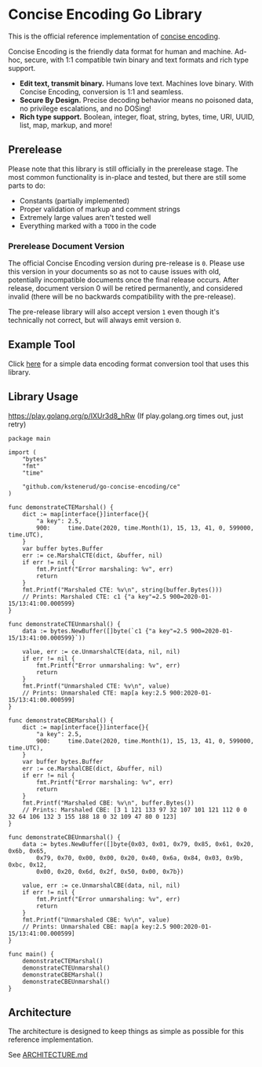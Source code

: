Concise Encoding Go Library
===========================

This is the official reference implementation of [concise encoding](https://github.com/kstenerud/concise-encoding).

Concise Encoding is the friendly data format for human and machine. Ad-hoc, secure, with 1:1 compatible twin binary and text formats and rich type support.

 * **Edit text, transmit binary.** Humans love text. Machines love binary. With Concise Encoding, conversion is 1:1 and seamless.
 * **Secure By Design.** Precise decoding behavior means no poisoned data, no privilege escalations, and no DOSing!
 * **Rich type support.** Boolean, integer, float, string, bytes, time, URI, UUID, list, map, markup, and more!



Prerelease
----------

Please note that this library is still officially in the prerelease stage. The most common functionality is in-place and tested, but there are still some parts to do:

* Constants (partially implemented)
* Proper validation of markup and comment strings
* Extremely large values aren't tested well
* Everything marked with a `TODO` in the code

### Prerelease Document Version

The official Concise Encoding version during pre-release is `0`. Please use this version in your documents so as not to cause issues with old, potentially incompatible documents once the final release occurs. After release, document version 0 will be retired permanently, and considered invalid (there will be no backwards compatibility with the pre-release).

The pre-release library will also accept version `1` even though it's technically not correct, but will always emit version `0`.



Example Tool
------------

Click [here](https://github.com/kstenerud/enctool) for a simple data encoding format conversion tool that uses this library.



Library Usage
-------------

https://play.golang.org/p/IXUr3d8_hRw (If play.golang.org times out, just retry)

```golang
package main

import (
	"bytes"
	"fmt"
	"time"

	"github.com/kstenerud/go-concise-encoding/ce"
)

func demonstrateCTEMarshal() {
	dict := map[interface{}]interface{}{
		"a key": 2.5,
		900:     time.Date(2020, time.Month(1), 15, 13, 41, 0, 599000, time.UTC),
	}
	var buffer bytes.Buffer
	err := ce.MarshalCTE(dict, &buffer, nil)
	if err != nil {
		fmt.Printf("Error marshaling: %v", err)
		return
	}
	fmt.Printf("Marshaled CTE: %v\n", string(buffer.Bytes()))
	// Prints: Marshaled CTE: c1 {"a key"=2.5 900=2020-01-15/13:41:00.000599}
}

func demonstrateCTEUnmarshal() {
	data := bytes.NewBuffer([]byte(`c1 {"a key"=2.5 900=2020-01-15/13:41:00.000599}`))

	value, err := ce.UnmarshalCTE(data, nil, nil)
	if err != nil {
		fmt.Printf("Error unmarshaling: %v", err)
		return
	}
	fmt.Printf("Unmarshaled CTE: %v\n", value)
	// Prints: Unmarshaled CTE: map[a key:2.5 900:2020-01-15/13:41:00.000599]
}

func demonstrateCBEMarshal() {
	dict := map[interface{}]interface{}{
		"a key": 2.5,
		900:     time.Date(2020, time.Month(1), 15, 13, 41, 0, 599000, time.UTC),
	}
	var buffer bytes.Buffer
	err := ce.MarshalCBE(dict, &buffer, nil)
	if err != nil {
		fmt.Printf("Error marshaling: %v", err)
		return
	}
	fmt.Printf("Marshaled CBE: %v\n", buffer.Bytes())
	// Prints: Marshaled CBE: [3 1 121 133 97 32 107 101 121 112 0 0 32 64 106 132 3 155 188 18 0 32 109 47 80 0 123]
}

func demonstrateCBEUnmarshal() {
	data := bytes.NewBuffer([]byte{0x03, 0x01, 0x79, 0x85, 0x61, 0x20, 0x6b, 0x65,
		0x79, 0x70, 0x00, 0x00, 0x20, 0x40, 0x6a, 0x84, 0x03, 0x9b, 0xbc, 0x12,
		0x00, 0x20, 0x6d, 0x2f, 0x50, 0x00, 0x7b})

	value, err := ce.UnmarshalCBE(data, nil, nil)
	if err != nil {
		fmt.Printf("Error unmarshaling: %v", err)
		return
	}
	fmt.Printf("Unmarshaled CBE: %v\n", value)
	// Prints: Unmarshaled CBE: map[a key:2.5 900:2020-01-15/13:41:00.000599]
}

func main() {
	demonstrateCTEMarshal()
	demonstrateCTEUnmarshal()
	demonstrateCBEMarshal()
	demonstrateCBEUnmarshal()
}
```


Architecture
------------

The architecture is designed to keep things as simple as possible for this reference implementation.

See [ARCHITECTURE.md](ARCHITECTURE.md)
